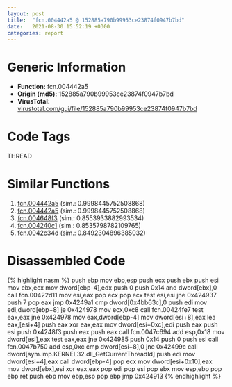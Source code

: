 ```yaml
---
layout: post
title:  "fcn.004442a5 @ 152885a790b99953ce23874f0947b7bd"
date:   2021-08-30 15:52:19 +0300
categories: report
---
```


# Generic Information
- **Function:** fcn.004442a5
- **Origin (md5):** 152885a790b99953ce23874f0947b7bd
- **VirusTotal:** [virustotal.com/gui/file/152885a790b99953ce23874f0947b7bd][virustotal_ref]

# Code Tags
<span class="tag" id="THREAD">THREAD</span>


# Similar Functions

1. [fcn.004442a5][similar_1_ref] (sim.: 0.9998445752508868)
2. [fcn.004442a5][similar_2_ref] (sim.: 0.9998445752508868)
3. [fcn.004648f3][similar_3_ref] (sim.: 0.8553933882993534)
4. [fcn.004240c1][similar_4_ref] (sim.: 0.8535798782109765)
5. [fcn.0042c34d][similar_5_ref] (sim.: 0.8492304896385032)


# Disassembled Code

{% highlight nasm %}
push ebp
mov ebp,esp
push ecx
push ebx
push esi
mov ebx,ecx
mov dword[ebp-4],edx
push 0
push 0x14
and dword[ebx],0
call fcn.00422d11
mov esi,eax
pop ecx
pop ecx
test esi,esi
jne 0x424937
push 7
pop eax
jmp 0x4249a1
cmp dword[0x4bb63c],0
push edi
mov edi,dword[ebp+8]
je 0x424978
mov ecx,0xc8
call fcn.00424fe7
test eax,eax
jne 0x424978
mov eax,dword[ebp-4]
mov dword[esi+8],eax
lea eax,[esi+4]
push eax
xor eax,eax
mov dword[esi+0xc],edi
push eax
push esi
push 0x4248f3
push eax
push eax
call fcn.0047c694
add esp,0x18
mov dword[esi],eax
test eax,eax
jne 0x424985
push 0x14
push 0
push esi
call fcn.0047b750
add esp,0xc
cmp dword[esi+8],0
jne 0x42499c
call dword[sym.imp.KERNEL32.dll_GetCurrentThreadId]
push edi
mov dword[esi+4],eax
call dword[ebp-4]
pop ecx
mov dword[esi+0x10],eax
mov dword[ebx],esi
xor eax,eax
pop edi
pop esi
pop ebx
mov esp,ebp
pop ebp
ret 
push ebp
mov ebp,esp
pop ebp
jmp 0x424913
{% endhighlight %}


[similar_1_ref]: /report/fcn.004442a5@912f1d013a0d6151bc7a7cef6da1b2a0
[similar_2_ref]: /report/fcn.004442a5@fb9b7d22bc1c143ac66b0575cbdd088d
[similar_3_ref]: /report/fcn.004648f3@d96761eb00d2d97e2b6f5ffffed0b46a
[similar_4_ref]: /report/fcn.004240c1@d96761eb00d2d97e2b6f5ffffed0b46a
[similar_5_ref]: /report/fcn.0042c34d@38d41d729f8f30faf0dd96f0c7acba4b
[virustotal_ref]: https://www.virustotal.com/gui/file/152885a790b99953ce23874f0947b7bd